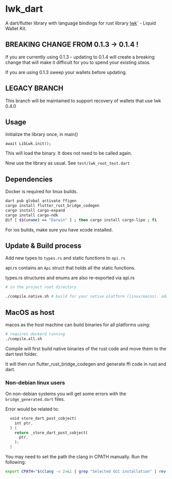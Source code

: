 # lwk_dart
A dart/flutter library with language bindings for rust library [lwk](https://github.com/Blockstream/lwk)` - Liquid Wallet Kit.

## BREAKING CHANGE FROM 0.1.3 -> 0.1.4 !

If you are currently using 0.1.3 - updating to 0.1.4 will create a breaking change that will make it difficult for you to spend your existing utxos.

If you are using 0.1.3 sweep your wallets before updating. 

## LEGACY BRANCH

This branch will be maintained to support recovery of wallets that use lwk 0.4.0 

## Usage

Initialize the library once, in main()

```
await LibLwk.init();
```

This will load the binary. It does not need to be called again. 

Now use the library as usual. See `test/lwk_root_test.dart`

## Dependencies
Docker is required for linux builds.

```bash
dart pub global activate ffigen
cargo install flutter_rust_bridge_codegen
cargo install cargo-expand
cargo install cargo-ndk
@if [ $$(uname) == "Darwin" ] ; then cargo install cargo-lipo ; fi
```

For ios builds, make sure you have xcode installed.

## Update & Build process

Add new types to `types.rs` and static functions to `api.rs`

api.rs contains an `Api` struct that holds all the static functions.

types.rs structures and enums are also re-exported via api.rs

```bash
# in the project root directory

./compile.native.sh # build for your native platform (linux/macos). adds binary to dart test folder.

```

## MacOS as host

macos as the host machine can build binaries for all platforms using: 

```bash
# requires dockerd running
./compile.all.sh
```

Compile will first build native binaries of the rust code and move them to the dart test folder. 

It will then run flutter_rust_bridge_codegen and generate ffi code in rust and dart. 

### Non-debian linux users

On non-debian systems you will get some errors with the `bridge_generated.dart` files.

Error would be related to:
```rust
  void store_dart_post_cobject(
    int ptr,
  ) {
    return _store_dart_post_cobject(
      ptr,
    );
  }
```

You may need to set the path the clang in CPATH manually.
Run the following:
```bash
export CPATH="$(clang -v 2>&1 | grep "Selected GCC installation" | rev | cut -d' ' -f1 | rev)/include"
```
